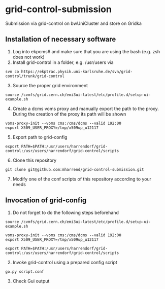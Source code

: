 # grid-control-submission
Submission via grid-control on bwUniCluster and store on Gridka

## Installation of necessary software
1. Log into ekpcms6 and make sure that you are using the bash (e.g. zsh does not work)
2. Install grid-control in a folder, e.g. /usr/users via

  ```
svn co https://ekptrac.physik.uni-karlsruhe.de/svn/grid-control/trunk/grid-control
  ```
3. Source the proper grid environment 

  ```
source /cvmfs/grid.cern.ch/emi3ui-latest/etc/profile.d/setup-ui-example.sh
  ```
4. Create a dcms voms proxy and manually export the path to the proxy. During the creation of the proxy its path will be shown

  ```
voms-proxy-init --voms cms:/cms/dcms --valid 192:00
export X509_USER_PROXY=/tmp/x509up_u12117
```
5. Export path to grid-config

  ```
export PATH=$PATH:/usr/users/harrendorf/grid-control:/usr/users/harrendorf/grid-control/scripts
```
6. Clone this repository

  ```
git clone git@github.com:mharrend/grid-control-submission.git
```
7. Modify one of the conf scripts of this repository according to your needs

## Invocation of grid-config
1. Do not forget to do the following steps beforehand

  ```
source /cvmfs/grid.cern.ch/emi3ui-latest/etc/profile.d/setup-ui-example.sh

voms-proxy-init --voms cms:/cms/dcms --valid 192:00
export X509_USER_PROXY=/tmp/x509up_u12117

export PATH=$PATH:/usr/users/harrendorf/grid-control:/usr/users/harrendorf/grid-control/scripts
```
2. Invoke grid-control using a prepared config script
  
  ```
go.py script.conf
```
3. Check Gui output




